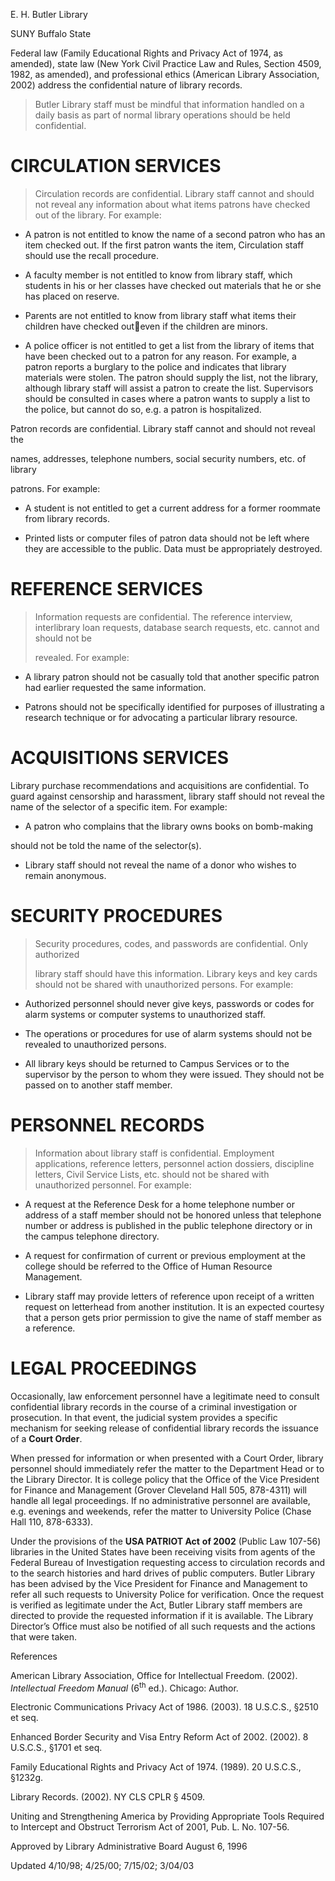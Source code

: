 E. H. Butler Library

SUNY Buffalo State

Federal law (Family Educational Rights and Privacy Act of 1974, as amended), state law (New York Civil Practice Law and Rules, Section 4509, 1982, as amended), and professional ethics (American Library Association, 2002) address the confidential nature of library records.

> Butler Library staff must be mindful that information handled on a daily basis as part of normal library operations should be held confidential.

CIRCULATION SERVICES 
=====================

> Circulation records are confidential. Library staff cannot and should not reveal any information about what items patrons have checked out of the library. For example:

-   A patron is not entitled to know the name of a second patron who has an item checked out. If the first patron wants the item, Circulation staff should use the recall procedure.

<!-- -->

-   A faculty member is not entitled to know from library staff, which students in his or her classes have checked out materials that he or she has placed on reserve.

<!-- -->

-   Parents are not entitled to know from library staff what items their children have checked outeven if the children are minors.

<!-- -->

-   A police officer is not entitled to get a list from the library of items that have been checked out to a patron for any reason. For example, a patron reports a burglary to the police and indicates that library materials were stolen. The patron should supply the list, not the library, although library staff will assist a patron to create the list. Supervisors should be consulted in cases where a patron wants to supply a list to the police, but cannot do so, e.g. a patron is hospitalized.

Patron records are confidential. Library staff cannot and should not reveal the

names, addresses, telephone numbers, social security numbers, etc. of library

patrons. For example:

-   A student is not entitled to get a current address for a former roommate from library records.

<!-- -->

-   Printed lists or computer files of patron data should not be left where they are accessible to the public. Data must be appropriately destroyed.

REFERENCE SERVICES 
===================

> Information requests are confidential. The reference interview, interlibrary loan requests, database search requests, etc. cannot and should not be
>
> revealed. For example:

-   A library patron should not be casually told that another specific patron had earlier requested the same information.

-   Patrons should not be specifically identified for purposes of illustrating a research technique or for advocating a particular library resource.

ACQUISITIONS SERVICES 
======================

Library purchase recommendations and acquisitions are confidential. To guard against censorship and harassment, library staff should not reveal the name of the selector of a specific item. For example:

-   A patron who complains that the library owns books on bomb-making

should not be told the name of the selector(s).

-   Library staff should not reveal the name of a donor who wishes to remain anonymous.

SECURITY PROCEDURES 
====================

> Security procedures, codes, and passwords are confidential. Only authorized
>
> library staff should have this information. Library keys and key cards should not be shared with unauthorized persons. For example:

-   Authorized personnel should never give keys, passwords or codes for alarm systems or computer systems to unauthorized staff.

<!-- -->

-   The operations or procedures for use of alarm systems should not be revealed to unauthorized persons.

-   All library keys should be returned to Campus Services or to the supervisor by the person to whom they were issued. They should not be passed on to another staff member.

PERSONNEL RECORDS 
==================

> Information about library staff is confidential. Employment applications, reference letters, personnel action dossiers, discipline letters, Civil Service Lists, etc. should not be shared with unauthorized personnel. For example:

-   A request at the Reference Desk for a home telephone number or address of a staff member should not be honored unless that telephone number or address is published in the public telephone directory or in the campus telephone directory.

<!-- -->

-   A request for confirmation of current or previous employment at the college should be referred to the Office of Human Resource Management.

-   Library staff may provide letters of reference upon receipt of a written request on letterhead from another institution. It is an expected courtesy that a person gets prior permission to give the name of staff member as a reference.

LEGAL PROCEEDINGS 
==================

Occasionally, law enforcement personnel have a legitimate need to consult confidential library records in the course of a criminal investigation or prosecution. In that event, the judicial system provides a specific mechanism for seeking release of confidential library records the issuance of a **Court Order**.

When pressed for information or when presented with a Court Order, library personnel should immediately refer the matter to the Department Head or to the Library Director. It is college policy that the Office of the Vice President for Finance and Management (Grover Cleveland Hall 505, 878-4311) will handle all legal proceedings. If no administrative personnel are available, e.g. evenings and weekends, refer the matter to University Police (Chase Hall 110, 878-6333).

Under the provisions of the **USA PATRIOT Act** **of 2002** (Public Law 107-56) libraries in the United States have been receiving visits from agents of the Federal Bureau of Investigation requesting access to circulation records and to the search histories and hard drives of public computers. Butler Library has been advised by the Vice President for Finance and Management to refer all such requests to University Police for verification. Once the request is verified as legitimate under the Act, Butler Library staff members are directed to provide the requested information if it is available. The Library Director’s Office must also be notified of all such requests and the actions that were taken.

References

American Library Association, Office for Intellectual Freedom. (2002). *Intellectual Freedom Manual* (6<sup>th</sup> ed.). Chicago: Author.

Electronic Communications Privacy Act of 1986. (2003). 18 U.S.C.S., §2510 et seq.

Enhanced Border Security and Visa Entry Reform Act of 2002. (2002). 8 U.S.C.S., §1701 et seq.

Family Educational Rights and Privacy Act of 1974. (1989). 20 U.S.C.S., §1232g.

Library Records. (2002). NY CLS CPLR § 4509.

Uniting and Strengthening America by Providing Appropriate Tools Required to Intercept and Obstruct Terrorism Act of 2001, Pub. L. No. 107-56.

Approved by Library Administrative Board August 6, 1996

Updated 4/10/98; 4/25/00; 7/15/02; 3/04/03
